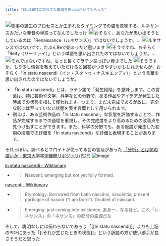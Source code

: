 ```yaml
---
title: "ChatGPTに忘れてた単語を思い出させてもらった"
---
```



<img src='https://scrapbox.io/api/pages/nishio/nishio/icon' alt='nishio.icon' height="19.5"/>物事の誕生のプロセスとか生まれたタイミングでの姿を意味する、ルネサンスみたいな発音の単語ってなんでしたっけ
<img src='https://scrapbox.io/api/pages/nishio/GPT/icon' alt='GPT.icon' height="19.5"/>おそらく、あなたが思い出そうとしているのは「Renaissance（ルネサンス）」ではないでしょうか。...
<img src='https://scrapbox.io/api/pages/nishio/nishio/icon' alt='nishio.icon' height="19.5"/>ルネサンスではないです、たぶんReで始まったと思います
<img src='https://scrapbox.io/api/pages/nishio/GPT/icon' alt='GPT.icon' height="19.5"/>そうですね、おそらく「Reify（リーファイ）」という単語を思い出されたのではないでしょうか。...
<img src='https://scrapbox.io/api/pages/nishio/nishio/icon' alt='nishio.icon' height="19.5"/>それではないですね、もっと長くてラテン語っぽい響きでした
<img src='https://scrapbox.io/api/pages/nishio/GPT/icon' alt='GPT.icon' height="19.5"/>そうですか、もう少し情報を教えていただけると回答がつきやすいかもしれませんが、おそらく「In statu nascendi（イン・スタトゥ・ナスキエンディ）」という言葉を思い出されたのではないでしょうか。
- 「In statu nascendi」とは、ラテン語で「発生段階」を意味します。この言葉は、特に芸術や文学、科学などの分野で、ある作品やアイデアが発生した時点での状態を指して使われます。つまり、まだ未完成であるが故に、完全な形には至っていない状態を表す言葉として用いられます。
- 例えば、ある芸術作品の「In statu nascendi」な状態を評価することで、作品が完成するまでの過程を重視し、その完成度をより高めるための改善点を見つけ出すことができます。また、科学の分野でも、ある仮説が発生した初期の段階での評価を「In statu nascendi」な評価と表現することがあります。

それっぽい。調べるとフロイトが使ってる旨の言及があった
[「分析」とは何の謂いか - 東京大学学術機関リポジトリ(PDF)](https://repository.dl.itc.u-tokyo.ac.jp/record/39109/files/ODY_18%5B083-113%5D.pdf)
![image](https://gyazo.com/4e2f935cabbfe96093490d8a0aae86bf/thumb/1000)

[in statu nascendi - Wiktionary](https://en.wiktionary.org/wiki/in_statu_nascendi)
- >  Nascent; emerging but not yet fully formed.

[nascent - Wiktionary](https://en.wiktionary.org/wiki/nascent)
- >  Etymology: Borrowed from Latin nascēns, nascēntis, present participle of nascor (“I am born”). Doublet of naissant.
- >  Emerging; just coming into existence.
ああー、なるほど。これ「ルネサンス」の「ネサンス」の部分の語源だな

そして、説明なしには伝わらないであろう「[[In statu nascendi]]」よりも上記のPDFにあった「[[それが生じたときの状態]]」という訳語の方が使い勝手が良さそうだと思った
